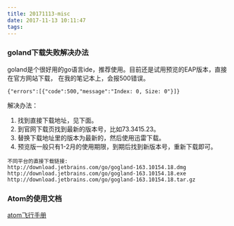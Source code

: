 ```yaml
---
title: 20171113-misc
date: 2017-11-13 10:11:47
tags:
---
```


### goland下载失败解决办法
goland是个很好用的go语言ide，推荐使用。目前还是试用预览的EAP版本，直接在官方网站下载，
在我的笔记本上，会报500错误。    
```
{"errors":[{"code":500,"message":"Index: 0, Size: 0"}]}
```

解决办法：
1. 找到直接下载地址，见下面。
2. 到官网下载页找到最新的版本号，比如73.3415.23。
3. 替换下载地址里的版本为最新的，然后使用迅雷下载。
4. 预览版一般只有1-2月的使用期限，到期后找到新版本号，重新下载即可。
```
不同平台的直接下载链接:
http://download.jetbrains.com/go/gogland-163.10154.18.dmg
http://download.jetbrains.com/go/gogland-163.10154.18.exe
http://download.jetbrains.com/go/gogland-163.10154.18.tar.gz
```
### Atom的使用文档
[atom飞行手册](https://wizardforcel.gitbooks.io/atom-flight-manual-zh-cn/content/1.2-Installing-Atom.html)
